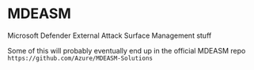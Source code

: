 # MDEASM

Microsoft Defender External Attack Surface Management stuff

Some of this will probably eventually end up in the official MDEASM repo `https://github.com/Azure/MDEASM-Solutions`

